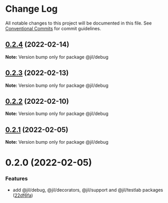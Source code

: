 # Change Log

All notable changes to this project will be documented in this file.
See [Conventional Commits](https://conventionalcommits.org) for commit guidelines.

## [0.2.4](https://github.com/jiljs/jil/compare/@jil/debug@0.2.3...@jil/debug@0.2.4) (2022-02-14)

**Note:** Version bump only for package @jil/debug





## [0.2.3](https://github.com/jiljs/jil/compare/@jil/debug@0.2.2...@jil/debug@0.2.3) (2022-02-13)

**Note:** Version bump only for package @jil/debug





## [0.2.2](https://github.com/jiljs/jil/compare/@jil/debug@0.2.1...@jil/debug@0.2.2) (2022-02-10)

**Note:** Version bump only for package @jil/debug





## [0.2.1](https://github.com/jiljs/jil/compare/@jil/debug@0.2.0...@jil/debug@0.2.1) (2022-02-05)

**Note:** Version bump only for package @jil/debug





# 0.2.0 (2022-02-05)


### Features

* add @jil/debug, @jil/decorators, @jil/support and @jil/testlab packages ([22df6fa](https://github.com/jiljs/jil/commit/22df6fad4f572e23aaca8027eab836bfcb133866))
